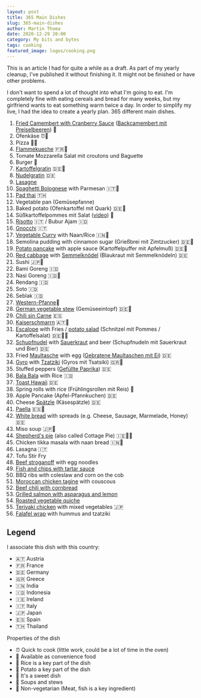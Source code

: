 ```yaml
---
layout: post
title: 365 Main Dishes
slug: 365-main-dishes
author: Martin Thoma
date: 2020-12-29 20:00
category: My bits and bytes
tags: cooking
featured_image: logos/cooking.png
---
```

<div class="info">This is an article I had for quite a while as a draft. As part of my yearly cleanup, I've published it without finishing it. It might not be finished or have other problems.</div>

I don't want to spend a lot of thought into what I'm going to eat. I'm
completely fine with eating cereals and bread for many weeks, but my girlfriend
wants to eat something warm twice a day. In order to simplify my live, I had the
idea to create a yearly plan. 365 different main dishes.

1. [Fried Camembert with Cranberry Sauce](https://www.allrecipes.com/recipe/257482/deep-fried-camembert-and-cranberry-sauce/) ([Backcamembert mit Preiselbeeren](https://www.chefkoch.de/rezepte/2605161409337940/Selbstgemachter-Backcamembert.html)) 🏪
2. Ofenkäse ⏰🏪
3. Pizza 🍕🏪
4. [Flammekueche](https://en.wikipedia.org/wiki/Flammekueche) 🇫🇷🏪
5. Tomate Mozzarella Salat mit croutons und Baguette
6. Burger 🍔
7. [Kartoffelgratin](https://www.chefkoch.de/rezepte/837601188560864/Kartoffelgratin.html) 🇩🇪🥔
8. [Nudelgratin](https://www.chefkoch.de/rezepte/388891126077324/Allgaeuer-Nudelgratin.html) 🇩🇪
9. [Lasagne](https://en.wikipedia.org/wiki/Lasagne)
10. [Spaghetti Bolognese](https://en.wikipedia.org/wiki/Bolognese_sauce#Spaghetti_bolognese) with  Parmesan 🇮🇹🍝
11. [Pad thai](https://en.wikipedia.org/wiki/Pad_thai) 🇹🇭
12. Vegetable pan (Gemüsepfanne)
13. Baked potato (Ofenkartoffel mit Quark) 🇩🇪🥔
14. Süßkartoffelpommes mit Salat ([video](https://www.tiktok.com/@veganewunder/video/6886007296799952130)) 🥔
15. [Risotto](https://en.wikipedia.org/wiki/Risotto) 🇮🇹 / Bubur Ajam 🇮🇩
16. [Gnocchi](https://en.wikipedia.org/wiki/Gnocchi) 🇮🇹
17. [Vegetable Curry](https://medium.com/smoking-kitchen/vegetable-curry-d4eb16e5bffb) with Naan/Rice 🇮🇳🍚
18. Semolina pudding with cinnamon sugar (Grießbrei mit Zimtzucker) 🇩🇪🍬
19. [Potato pancake](https://en.wikipedia.org/wiki/Potato_pancake) with apple sauce (Kartoffelpuffer mit Apfelmuß) 🇩🇪🥔
20. [Red cabbage](https://en.wikipedia.org/wiki/Red_cabbage) with [Semmelknödel](https://en.wikipedia.org/wiki/Semmelkn%C3%B6del) (Blaukraut mit Semmelknödeln) 🇩🇪
21. Sushi 🇯🇵🍣
22. Bami Goreng 🇮🇩
23. Nasi Goreng 🇮🇩🍚
24. Rendang 🇮🇩
25. Soto 🇮🇩
26. Seblak 🇮🇩
27. [Western-Pfanne](https://www.chefkoch.de/rezepte/2806961432734590/Herzhaft-gewuerzte-Westernpfanne-mit-Kartoffeln-und-Sucuk.html)🥔
28. [German vegetable stew](https://en.wikipedia.org/wiki/Eintopf) (Gemüseeintopf) 🇩🇪🍲
29. [Chili sin Carne](https://en.wikipedia.org/wiki/Chili_sin_carne) 🇪🇸
30. [Kaiserschmarrn](https://en.wikipedia.org/wiki/Kaiserschmarrn) 🇦🇹🍬
31. [Escalope](https://en.wikipedia.org/wiki/Escalope) with Fries / [potato salad](https://en.wikipedia.org/wiki/Potato_salad) (Schnitzel mit Pommes / Kartoffelsalat) 🇩🇪🥔🍖
32. [Schupfnudel](https://en.wikipedia.org/wiki/Schupfnudel) with [Sauerkraut](https://en.wikipedia.org/wiki/Sauerkraut) and beer (Schupfnudeln mit Sauerkraut und Bier) 🇩🇪
33. Fried [Maultasche](https://en.wikipedia.org/wiki/Maultasche) with egg ([Gebratene Maultaschen mit Ei](https://www.chefkoch.de/rezepte/456351138705007/Gebratene-Maultaschen-mit-Ei.html)) 🇩🇪
34. [Gyro](https://en.wikipedia.org/wiki/Gyro_(food)) with [Tzatziki](https://en.wikipedia.org/wiki/Tzatziki) (Gyros mit Tsatsiki) 🇬🇷🍖
35. Stuffed peppers ([Gefüllte Paprika](https://www.chefkoch.de/rezepte/226491093168336/Gefuellte-Paprika-nach-Uroma-Susanne.html)) 🇩🇪
36. [Bala Bala](https://medium.com/smoking-kitchen/bala-bala-the-indonesian-snack-739f3cc52b32) with Rice 🇮🇩
37. [Toast Hawaii](https://en.wikipedia.org/wiki/Toast_Hawaii) 🇩🇪
38. Spring rolls with rice (Frühlingsrollen mit Reis) 🍚
39. Apple Pancake (Apfel-Pfannkuchen) 🇩🇪
40. Cheese [Spätzle](https://en.wikipedia.org/wiki/Sp%C3%A4tzle) (Käsespätzle) 🇩🇪
41. [Paella](https://en.wikipedia.org/wiki/Paella) 🇪🇸🍚
42. [White bread](https://martin-thoma.com/weissbrot-rezept/) with spreads (e.g. Cheese, Sausage, Marmelade, Honey) 🇩🇪
43. Miso soup 🇯🇵🍲
44. [Shepherd's pie](https://de.wikipedia.org/wiki/Shepherd%E2%80%99s_Pie) (also called Cottage Pie) 🇮🇪🥔🍖
45. Chicken tikka masala with naan bread 🇮🇳🍖
46. Lasagna 🇮🇹
47. Tofu Stir Fry
48. [Beef stroganoff](https://www.chefkoch.de/rezepte/724471175171459/Boeuf-Stroganoff-de-Luxe.html) with egg noodles
49. [Fish and chips with tartar sauce](https://www.chefkoch.de/rezepte/1239811228843581/Fish-Chips-with-Tartar-Sauce.html)
50. BBQ ribs with coleslaw and corn on the cob
51. [Moroccan chicken tagine](https://www.onceuponachef.com/recipes/moroccan-chicken-tagine.html) with couscous
52. [Beef chili with cornbread](https://belleofthekitchen.com/chili-cornbread-casserole/)
53. [Grilled salmon with asparagus and lemon](https://natashaskitchen.com/one-pan-salmon-asparagus-recipe-video/)
54. [Roasted vegetable quiche](https://www.bbc.co.uk/food/recipes/roasted_vegetable_quiche_25657)
55. [Teriyaki chicken](https://www.chefkoch.de/rezepte/3618671544190713/Chicken-Teriyaki-der-japanische-Klassiker.html) with mixed vegetables 🇯🇵
56. [Falafel wrap](https://www.chefkoch.de/rezepte/2564651401386981/Falafel-Wrap-mit-Dattel-Schmand-Dip.html) with hummus and tzatziki


## Legend

I associate this dish with this country:

* 🇦🇹 Austria
* 🇫🇷 France
* 🇩🇪 Germany
* 🇬🇷 Greece
* 🇮🇳 India
* 🇮🇩 Indonesia
* 🇮🇪 Ireland
* 🇮🇹 Italy
* 🇯🇵 Japan
* 🇪🇸 Spain
* 🇹🇭 Thailand

Properties of the dish

* ⏰ Quick to cook (little work, could be a lot of time in the oven)
* 🏪 Available as convenience food
* 🍚 Rice is a key part of the dish
* 🥔 Potato a key part of the dish
* 🍬 It's a sweet dish
* 🍲 Soups and stews
* 🍖 Non-vegetarian (Meat, fish is a key ingredient)
